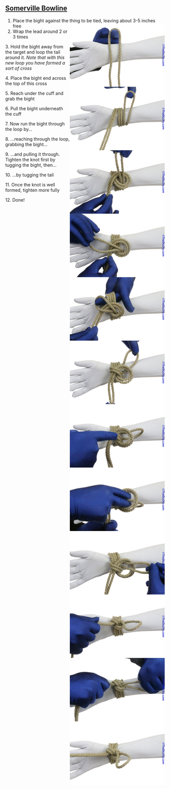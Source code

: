 ## [Somerville Bowline](https://www.theduchy.com/somerville-bowline/#core-technique-quick-overview)

 1. Place the bight against the thing to be tied, leaving about 3-5 inches free  <img src="assets/Sommerville-Bowline-01.jpg" align="right" height="200vh">
 2. Wrap the lead around 2 or 3 times <img src="assets/Sommerville-Bowline-02.jpg" align="right" height="200vh">

<img src="assets/Sommerville-Bowline-03.jpg" align="right" height="200vh"> 3. Hold the bight away from the target and loop the tail around it. _Note that with this new loop you have formed a sort of cross_

<img src="assets/Sommerville-Bowline-04.jpg" align="right" height="200vh"> 4. Place the bight end across the top of this cross

<img src="assets/Sommerville-Bowline-05.jpg" align="right" height="200vh"> 5. Reach under the cuff and grab the bight

<img src="assets/Sommerville-Bowline-06.jpg" align="right" height="200vh"> 6. Pull the bight underneath the cuff

<img src="assets/Sommerville-Bowline-07.jpg" align="right" height="200vh"> 7. Now run the bight through the loop by…

<img src="assets/Sommerville-Bowline-08.jpg" align="right" height="200vh"> 8. …reaching through the loop, grabbing the bight…

<img src="assets/Sommerville-Bowline-09.jpg" align="right" height="200vh"> 9. …and pulling it through. Tighten the knot first by tugging the bight, then…

<img src="assets/Sommerville-Bowline-10.jpg" align="right" height="200vh"> 10. …by tugging the tail

<img src="assets/Sommerville-Bowline-11.jpg" align="right" height="200vh"> 11. Once the knot is well formed, tighten more fully

<img src="assets/Sommerville-Bowline-12.jpg" align="right" height="200vh"> 12. Done!
